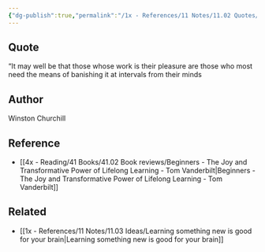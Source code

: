```yaml
---
{"dg-publish":true,"permalink":"/1x - References/11 Notes/11.02 Quotes/Those whose work is their pleasure need a break - Winston Churchill/","title":"Those whose work is their pleasure need a break - Winston Churchill","created":"2023-02-11T15:09:21.000+03:00","updated":"2024-02-14T20:18:37.176+03:00"}
---
```



## Quote
“It may well be that those whose work is their pleasure are those who most need the means of banishing it at intervals from their minds

## Author
Winston Churchill

## Reference
- [[4x - Reading/41 Books/41.02 Book reviews/Beginners - The Joy and Transformative Power of Lifelong Learning - Tom Vanderbilt\|Beginners - The Joy and Transformative Power of Lifelong Learning - Tom Vanderbilt]]

## Related
- [[1x - References/11 Notes/11.03 Ideas/Learning something new is good for your brain\|Learning something new is good for your brain]]
